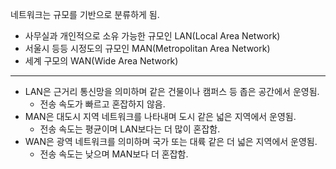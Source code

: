 네트워크는 규모를 기반으로 분류하게 됨.

- 사무실과 개인적으로 소유 가능한 규모인 LAN(Local Area Network)
- 서울시 등등 시정도의 규모인 MAN(Metropolitan Area Network)
- 세계 구모의 WAN(Wide Area Network)

---

- LAN은 근거리 통신망을 의미하며 같은 건물이나 캠퍼스 등 좁은 공간에서 운영됨.
  - 전송 속도가 빠르고 혼잡하지 않음.
- MAN은 대도시 지역 네트워크를 나타내며 도시 같은 넓은 지역에서 운영됨.
  - 전송 속도는 평균이며 LAN보다는 더 많이 혼잡함.
- WAN은 광역 네트워크를 의미하며 국가 또는 대륙 같은 더 넓은 지역에서 운영됨.
  - 전송 속도는 낮으며 MAN보다 더 혼잡함.
